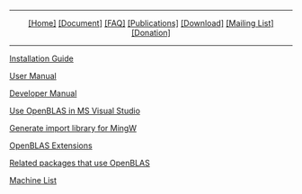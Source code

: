 <hr noshade="noshade">
<center>
<a href="Home"> [Home]</a>
<a href="Document"> [Document]</a>
<a href="faq"> [FAQ]</a>
<a href="publications"> [Publications]</a>
<a href="download"> [Download]</a>
<a href="Mailing-List">[Mailing List]</a>
<a href="Donation">[Donation]</a>
</center>
<hr noshade="noshade">

[Installation Guide](Installation-Guide)

[User Manual](User-Manual)

[Developer Manual](Developer-manual)

[Use OpenBLAS in MS Visual Studio](How-to-use-OpenBLAS-in-Microsoft-Visual-Studio)

[Generate import library for MingW](How-to-generate-import-library-for-MingW)

[OpenBLAS Extensions](OpenBLAS-Extensions)

[Related packages that use OpenBLAS](Related-packages-that-use-OpenBLAS)

[Machine List](Machine-List)